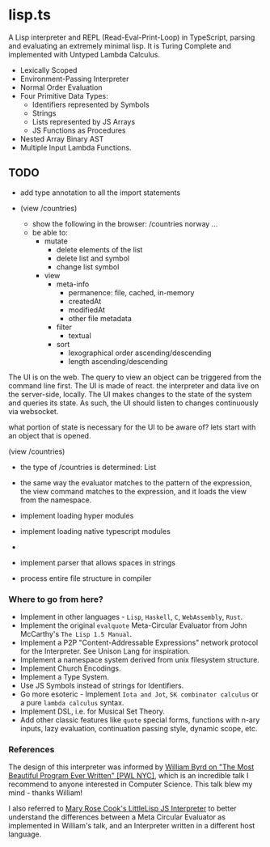 # lisp.ts

A Lisp interpreter and REPL (Read-Eval-Print-Loop) in TypeScript, parsing and evaluating an extremely minimal lisp. It is Turing Complete and implemented with Untyped Lambda Calculus.

- Lexically Scoped
- Environment-Passing Interpreter
- Normal Order Evaluation
- Four Primitive Data Types:
  - Identifiers represented by Symbols
  - Strings
  - Lists represented by JS Arrays
  - JS Functions as Procedures
- Nested Array Binary AST
- Multiple Input Lambda Functions.

## TODO

- add type annotation to all the import statements

- (view /countries)

  - show the following in the browser:
    /countries
    norway ...
  - be able to:
    - mutate
      - delete elements of the list
      - delete list and symbol
      - change list symbol
    - view
      - meta-info
        - permanence: file, cached, in-memory
        - createdAt
        - modifiedAt
        - other file metadata
      - filter
        - textual
      - sort
        - lexographical order ascending/descending
        - length ascending/descending

The UI is on the web. The query to view an object can be triggered from the command line first.
The UI is made of react. the interpreter and data live on the server-side, locally. The UI makes changes to the state of the system and queries its state. As such, the UI should listen to changes continuously via websocket.

what portion of state is necessary for the UI to be aware of? lets start with an object that is opened.

(view /countries)

- the type of /countries is determined: List
- the same way the evaluator matches to the pattern of the expression, the view command matches to the expression, and it loads the view from the namespace.

- implement loading hyper modules
- implement loading native typescript modules
-

- implement parser that allows spaces in strings
- process entire file structure in compiler

### Where to go from here?

- Implement in other languages - `Lisp`, `Haskell`, `C`, `WebAssembly`, `Rust`.
- Implement the original `evalquote` Meta-Circular Evaluator from John McCarthy's `The Lisp 1.5 Manual`.
- Implement a P2P "Content-Addressable Expressions" network protocol for the Interpreter. See Unison Lang for inspiration.
- Implement a namespace system derived from unix filesystem structure.
- Implement Church Encodings.
- Implement a Type System.
- Use JS Symbols instead of strings for Identifiers.
- Go more esoteric - Implement `Iota and Jot`, `SK combinator calculus` or a pure `lambda calculus` syntax.
- Implement DSL, i.e. for Musical Set Theory.
- Add other classic features like `quote` special forms, functions with n-ary inputs, lazy evaluation, continuation passing style, dynamic scope, etc.

### References

The design of this interpreter was informed by [William Byrd on "The Most Beautiful Program Ever Written" [PWL NYC]](https://www.youtube.com/watch?v=OyfBQmvr2Hc), which is an incredible talk I recommend to anyone interested in Computer Science. This talk blew my mind - thanks William!

I also referred to [Mary Rose Cook's LittleLisp JS Interpreter](https://github.com/maryrosecook/littlelisp) to better understand the differences between a Meta Circular Evaluator as implemented in William's talk, and an Interpreter written in a different host language.
